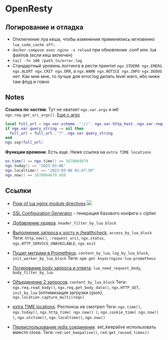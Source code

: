 # OpenResty

## Логирование и отладка
- Отключение луа кеша, чтобы изменения применялись мгновенно `lua_code_cache off;`
- `docker-compose exec nginx -s reload` при обновлении .conf или .lua файлов (если кеш включен)
- `tail -fn 100 /path_to/error.log`
- Стандартный уровень логгинга в рести принтит `ngx.STDERR ngx.EMERG ngx.ALERT ngx.CRIT ngx.ERR`, а `ngx.WARN ngx.NOTICE ngx.INFO ngx.DEBUG` нет. Как мне мне, то лучше для error.log делать level warn, ибо ниже там флуд и говно

## Notes

**Ссылка по частям**. Тут не хватает `ngx.var.args` и мб `ngx.req.get_uri_args()`. [Еще с args](https://stackoverflow.com/a/53260126/6490118)

```lua
local full_url = ngx.var.scheme.."://"..ngx.var.http_host..ngx.var.request_uri
if ngx.var.query_string ~= nil then
  full_url = full_url.."?"..ngx.var.query_string
end
ngx.say(full_url)
```

**Функции времени**. Есть еще. Ниже ссылка на `extra TIME locations`

```lua
os.time() == ngx.time() == 1678064879
ngx.today() == "2023-03-06"
ngx.localtime() == "2023-03-06 01:07:59"
ngx.now() == 1678064879.458
```

## Ссылки

- [Flow of lua nginx module directives](https://openresty-reference.readthedocs.io/en/latest/Directives/)
  ![](https://cloud.githubusercontent.com/assets/2137369/15272097/77d1c09e-1a37-11e6-97ef-d9767035fc3e.png)
- [SSL Configuration Generator](https://ssl-config.mozilla.org) - генерация базового конфига с cipher

- [Добавление хедера](https://gist.github.com/es/ef4da0558c23f8a9e83d1f54ae12bca9). `header_filter_by_lua_block`
- [Выполнение запроса к хосту и /healthcheck](https://gist.github.com/sabretus/6002af0a9dd3a4401adafacaa67caa7f). `access_by_lua_block`
  Теги: `http.new()`, `:request_uri(`, `ngx.status`, `ngx.HTTP_SERVICE_UNAVAILABLE`, `ngx.exit`
- [Пушит метрики в Prometheus](https://gist.github.com/katzefudder/a244bd2123838ec8a0cc87b6b942f299). `content_by_lua`, `log_by_lua_block`, `init_worker_by_lua_block`
  Теги: `opm get knyar/nginx-lua-prometheus`
- [Логирование body запроса и ответа](https://gist.github.com/RavenZZ/e7cd969702969fb1ad94f508eb2d48ed). `lua_need_request_body`, `body_filter_by_lua`
- [Объединение 2 запросов](https://gist.github.com/RavenZZ/667fb1a06de18f20bea946f276937847). `content_by_lua_block`
  Теги: `ngx.req.read_body()`, `ngx.req.get_body_data()`, `ngx.HTTP_GET`, `init_by_lua` (оптимизация загрузки cjson), `ngx.location.capture_multi(reqs)`
- [extra TIME locations](https://gist.github.com/pahud/8c5b945cf86f3d4fcb60). Респонсы не смотрел
  Теги: `ngx.time()`, `ngx.today()`, `ngx.http_time( ngx.now() )`, `ngx.cookie_time( ngx.now() )`, `ngx.utctime()`, `ngx.localtime()`, `ngx.now()`
- [Переиспользование redis соединения](https://gist.github.com/tolitius/23c1db2a69f3de8ec447d7b1e879e648). set_keepalive использовать вместо close.
  Теги: `red:set_keepalive()`, `red:get_reused_times()`

